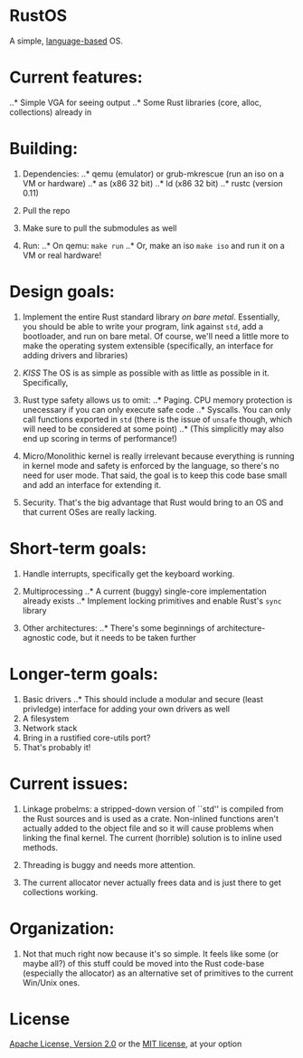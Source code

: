 RustOS
=====

A simple, [language-based](https://en.wikipedia.org/wiki/Language-based_system) OS.


# Current features:
..* Simple VGA for seeing output
..* Some Rust libraries (core, alloc, collections) already in

# Building:
1. Dependencies:
..* qemu (emulator) or grub-mkrescue (run an iso on a VM or hardware)
..* as (x86 32 bit)
..* ld (x86 32 bit)
..* rustc (version 0.11)

2. Pull the repo

3. Make sure to pull the submodules as well

4. Run:
..* On qemu: `make run`
..* Or, make an iso `make iso` and run it on a VM or real hardware!

# Design goals:
1. Implement the entire Rust standard library *on bare metal*. Essentially, 
you should be able to write your program, link against `std`, add a bootloader, and run
on bare metal. Of course, we'll need a little more to make the operating system extensible (specifically,
an interface for adding drivers and libraries)

2. *KISS* The OS is as simple as possible with as little as possible in it. Specifically, 
  1. Rust type safety allows us to omit:
..* Paging. CPU memory protection is unecessary if you can only execute safe code
..* Syscalls. You can only call functions exported in `std` (there is the issue of `unsafe` though, which
will need to be considered at some point)
..* (This simplicitly may also end up scoring in terms of performance!)

  2. Micro/Monolithic kernel is really irrelevant because everything is running in kernel mode and safety
  is enforced by the language, so there's no need for user mode. That said, the goal is to keep this code 
  base small and add an interface for extending it.

3. Security. That's the big advantage that Rust would bring to an OS and that current OSes are really
lacking.
  
# Short-term goals:
1. Handle interrupts, specifically get the keyboard working.

2. Multiprocessing
..* A current (buggy) single-core implementation already exists
..* Implement locking primitives and enable Rust's `sync` library

3. Other architectures:
..* There's some beginnings of architecture-agnostic code, but it needs to be taken further

# Longer-term goals:

1. Basic drivers
..* This should include a modular and secure (least privledge) interface for adding your own drivers as well
2. A filesystem
3. Network stack
4. Bring in a rustified core-utils port?
5. That's probably it!

# Current issues:
1. Linkage probelms: a stripped-down version of ``std'' is compiled from the Rust sources and is used as a crate. 
Non-inlined functions aren't actually added to the object file and so it will cause problems when linking the final
kernel. The current (horrible) solution is to inline used methods.

2. Threading is buggy and needs more attention.

3. The current allocator never actually frees data and is just there to get collections working.

# Organization:
1. Not that much right now because it's so simple. It feels like some (or maybe all?) of this stuff could be moved 
into the Rust code-base (especially the allocator) as an alternative set of primitives to the current Win/Unix ones.

# License
[Apache License, Version 2.0](https://www.apache.org/licenses/LICENSE-2.0) or the [MIT license](http://opensource.org/licenses/MIT), at your option
